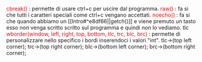 <font color="red">cbreak()</font> : permette di usare ctrl+c per uscire dal programma. 
<font color="red">raw()</font> : fa si che tutti i caratteri speciali come ctrl+c vengano accettati.
<font color="red">noecho()</font> : fa si che quando abbiamo un [[Intro#^e8df66||getch()]] e viene premuto un tasto esso non venga scritto scritto sul programma e quindi non lo vediamo.
tlc
<font color="red">wborder(window, left, right, top, bottom, tlc, trc, blc, brc)</font> : permette di personalizzare nello specifico i bordi inserendoci i valori "int".
tlc->(top left corner);
trc->(top right corner);
blc->(bottom left corner); 
brc->(bottom right corner);

